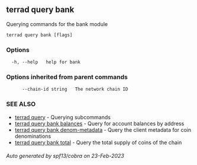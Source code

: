 ## terrad query bank

Querying commands for the bank module

```
terrad query bank [flags]
```

### Options

```
  -h, --help   help for bank
```

### Options inherited from parent commands

```
      --chain-id string   The network chain ID
```

### SEE ALSO

* [terrad query](terrad_query.md)	 - Querying subcommands
* [terrad query bank balances](terrad_query_bank_balances.md)	 - Query for account balances by address
* [terrad query bank denom-metadata](terrad_query_bank_denom-metadata.md)	 - Query the client metadata for coin denominations
* [terrad query bank total](terrad_query_bank_total.md)	 - Query the total supply of coins of the chain

###### Auto generated by spf13/cobra on 23-Feb-2023
